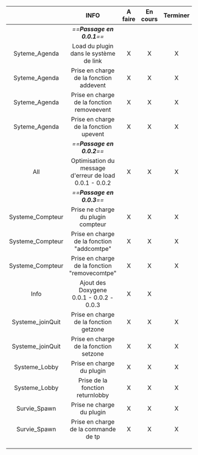 

|                  |                           INFO                            | A faire | En cours | Terminer |  Version  |
| :--------------: | :-------------------------------------------------------: | :-----: | :------: | :------: | :-------: |
|                  |                *==**Passage en 0.0.1**==*                 |         |          |          |           |
|  Syteme_Agenda   |          Load du plugin dans le système de link           |    X    |    X     |    X     |   0.0.1   |
|  Syteme_Agenda   |          Prise en charge de la fonction addevent          |    X    |    X     |    X     |   0.0.1   |
|  Syteme_Agenda   |        Prise en charge de la fonction removeevent         |    X    |    X     |    X     |   0.0.1   |
|  Syteme_Agenda   |          Prise en charge de la fonction upevent           |    X    |    X     |    X     |   0.0.1   |
|                  |                *==**Passage en 0.0.2**==*                 |         |          |          |           |
|       All        | Optimisation du message d'erreur de load<br>0.0.1 - 0.0.2 |    X    |    X     |    X     | <br>0.0.2 |
|                  |                *==**Passage en 0.0.3**==*                 |         |          |          |           |
| Systeme_Compteur |            Prise ne charge du plugin compteur             |    X    |    X     |    X     |   0.0.3   |
| Systeme_Compteur |        Prise en charge de la fonction "addcomtpe"         |    X    |    X     |    X     |   0.0.3   |
| Systeme_Compteur |       Prise en charge de la fonction "removecomtpe"       |    X    |    X     |    X     |   0.0.3   |
|       Info       |        Ajout des Doxygene<br>0.0.1 - 0.0.2 - 0.0.3        |    X    |    X     |          |   0.0.3   |
| Systeme_joinQuit |          Prise en charge de la fonction getzone           |    X    |    X     |    X     |   0.0.3   |
| Systeme_joinQuit |          Prise en charge de la fonction setzone           |    X    |    X     |    X     |   0.0.3   |
|  Systeme_Lobby   |                 Prise en charge du plugin                 |    X    |    X     |    X     |   0.0.3   |
|  Systeme_Lobby   |             Prise de la fonction returnlobby              |    X    |    X     |    X     |   0.0.3   |
|   Survie_Spawn   |                 Prise ne charge du plugin                 |    X    |    X     |    X     |   0.0.3   |
|   Survie_Spawn   |           Prise en charge de la commande de tp            |    X    |    X     |    X     |   0.0.3   |
|                  |                                                           |         |          |          |           |
|                  |                                                           |         |          |          |           |
|                  |                                                           |         |          |          |           |
